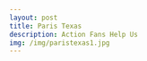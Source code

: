```yaml
---
layout: post
title: Paris Texas 
description: Action Fans Help Us
img: /img/paristexas1.jpg
---
```

